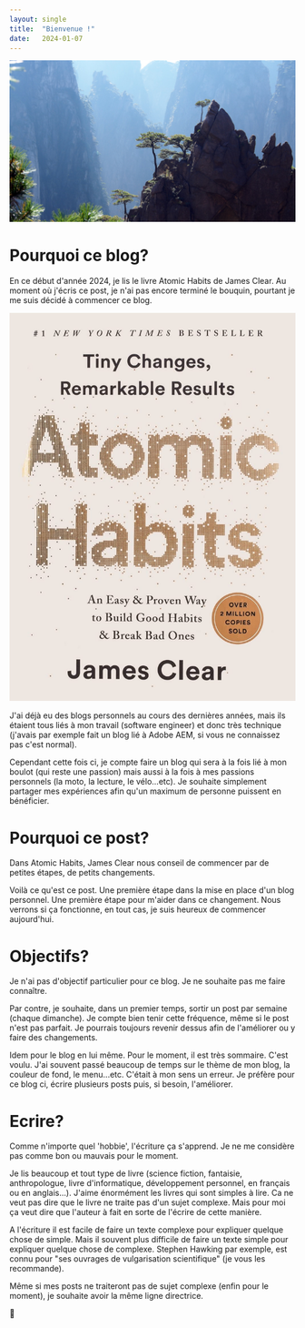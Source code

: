 ```yaml
---
layout: single
title:  "Bienvenue !"
date:   2024-01-07
---
```


![](/assets/welcome_header.jpg)

# Pourquoi ce blog?

En ce début d'année 2024, je lis le livre Atomic Habits de James Clear.
Au moment où j'écris ce post, je n'ai pas encore terminé le bouquin, pourtant
je me suis décidé à commencer ce blog.

![atomic habits](/assets/atomic_habits.jpg)

J'ai déjà eu des blogs personnels au cours des dernières années, mais ils étaient
tous liés à mon travail (software engineer) et donc très technique (j'avais par exemple
fait un blog lié à Adobe AEM, si vous ne connaissez pas c'est normal).

Cependant cette fois ci, je compte faire un blog qui sera à la fois lié à mon
boulot (qui reste une passion) mais aussi à la fois à mes passions personnels (la moto,
la lecture, le vélo...etc).
Je souhaite simplement partager mes expériences afin qu'un maximum de personne puissent
en bénéficier.

# Pourquoi ce post?

Dans Atomic Habits, James Clear nous conseil de commencer par de petites étapes, 
de petits changements.

Voilà ce qu'est ce post. Une première étape dans la mise en place d'un blog personnel.
Une première étape pour m'aider dans ce changement. Nous verrons si ça fonctionne, en tout
cas, je suis heureux de commencer aujourd'hui.

# Objectifs?

Je n'ai pas d'objectif particulier pour ce blog. Je ne souhaite pas me faire connaître.

Par contre, je souhaite, dans un premier temps, sortir un post par semaine (chaque dimanche).
Je compte bien tenir cette fréquence, même si le post n'est pas parfait. Je pourrais
toujours revenir dessus afin de l'améliorer ou y faire des changements.

Idem pour le blog en lui même. Pour le moment, il est très sommaire. C'est voulu.
J'ai souvent passé beaucoup de temps sur le thème de mon blog, la couleur de fond,
le menu...etc. C'était à mon sens un erreur. Je préfère pour ce blog ci, écrire
plusieurs posts puis, si besoin, l'améliorer.

# Ecrire?

Comme n'importe quel 'hobbie', l'écriture ça s'apprend. Je ne me considère pas comme
bon ou mauvais pour le moment.

Je lis beaucoup et tout type de livre (science fiction, fantaisie, anthropologue,
livre d'informatique, développement personnel, en français ou en anglais...).
J'aime énormément les livres qui sont simples à lire. Ca ne veut pas dire que le livre
ne traite pas d'un sujet complexe. Mais pour moi ça veut dire que l'auteur à fait en sorte
de l'écrire de cette manière. 

A l'écriture il est facile de faire un texte complexe pour expliquer quelque chose de simple.
Mais il souvent plus difficile de faire un texte simple pour expliquer quelque chose de complexe.
Stephen Hawking par exemple, est connu pour "ses ouvrages de vulgarisation scientifique"
(je vous les recommande).

Même si mes posts ne traiteront pas de sujet complexe (enfin pour le moment), je souhaite
avoir la même ligne directrice.

👋
